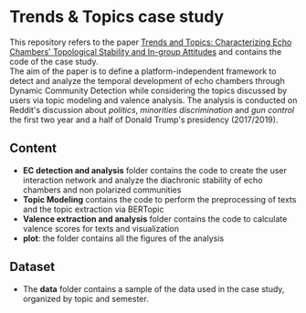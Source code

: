 # Trends \& Topics case study

This repository refers to the paper [Trends and Topics: Characterizing Echo Chambers' Topological Stability and In-group Attitudes](https://arxiv.org/abs/2307.15610) and contains the code of the case study. 
<br/>
The aim of the paper is to define a platform-independent framework to detect and analyze the temporal development of echo chambers through Dynamic Community Detection while considering the topics discussed by users via topic modeling and valence analysis. The analysis is conducted on Reddit's discussion about *politics*, *minorities discrimination* and *gun control* the first two year and a half of Donald Trump's presidency (2017/2019).

## Content
+ **EC detection and analysis** folder contains the code to create the user interaction network and analyze the diachronic stability of echo chambers and non polarized communities
+ **Topic Modeling** contains the code to perform the preprocessing of texts and the topic extraction via BERTopic
+ **Valence extraction and analysis** folder contains the code to calculate valence scores for texts and visualization
+ **plot**: the folder contains all the figures of the analysis

## Dataset
+ The **data** folder contains a sample of the data used in the case study, organized by topic and semester.
